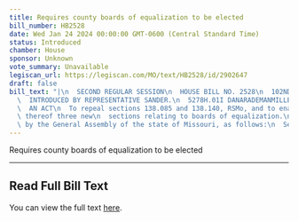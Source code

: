 ```yaml
---
title: Requires county boards of equalization to be elected
bill_number: HB2528
date: Wed Jan 24 2024 00:00:00 GMT-0600 (Central Standard Time)
status: Introduced
chamber: House
sponsor: Unknown
vote_summary: Unavailable
legiscan_url: https://legiscan.com/MO/text/HB2528/id/2902647
draft: false
bill_text: "|\n  SECOND REGULAR SESSION\n  HOUSE BILL NO. 2528\n  102ND GENERAL ASSEMBLY\n\
  \  INTRODUCED BY REPRESENTATIVE SANDER.\n  5278H.01I DANARADEMANMILLER,ChiefClerk\n\
  \  AN ACT\n  To repeal sections 138.085 and 138.140, RSMo, and to enact in lieu\
  \ thereof three new\n  sections relating to boards of equalization.\n  Be it enacted\
  \ by the General Assembly of the state of Missouri, as follows:\n  SectionA. Sections138.085and138.140,RSMo,arerepealedandthreenewsections"
---
```

Requires county boards of equalization to be elected

---

## Read Full Bill Text

You can view the full text [here](https://legiscan.com/MO/text/HB2528/id/2902647).
